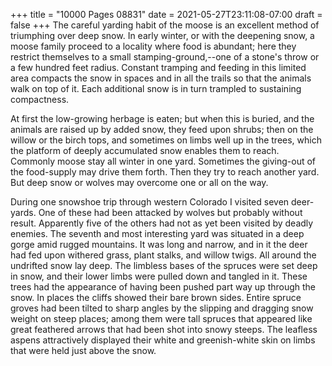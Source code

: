 +++
title = "10000 Pages 08831"
date = 2021-05-27T23:11:08-07:00
draft = false
+++
The careful yarding habit of the moose is an excellent method of triumphing over deep snow. In early winter, or with the deepening snow, a moose family proceed to a locality where food is abundant; here they restrict themselves to a small stamping-ground,--one of a stone's throw or a few hundred feet radius. Constant tramping and feeding in this limited area compacts the snow in spaces and in all the trails so that the animals walk on top of it. Each additional snow is in turn trampled to sustaining compactness.

At first the low-growing herbage is eaten; but when this is buried, and the animals are raised up by added snow, they feed upon shrubs; then on the willow or the birch tops, and sometimes on limbs well up in the trees, which the platform of deeply accumulated snow enables them to reach. Commonly moose stay all winter in one yard. Sometimes the giving-out of the food-supply may drive them forth. Then they try to reach another yard. But deep snow or wolves may overcome one or all on the way.

During one snowshoe trip through western Colorado I visited seven deer-yards. One of these had been attacked by wolves but probably without result. Apparently five of the others had not as yet been visited by deadly enemies. The seventh and most interesting yard was situated in a deep gorge amid rugged mountains. It was long and narrow, and in it the deer had fed upon withered grass, plant stalks, and willow twigs. All around the undrifted snow lay deep. The limbless bases of the spruces were set deep in snow, and their lower limbs were pulled down and tangled in it. These trees had the appearance of having been pushed part way up through the snow. In places the cliffs showed their bare brown sides. Entire spruce groves had been tilted to sharp angles by the slipping and dragging snow weight on steep places; among them were tall spruces that appeared like great feathered arrows that had been shot into snowy steeps. The leafless aspens attractively displayed their white and greenish-white skin on limbs that were held just above the snow.
